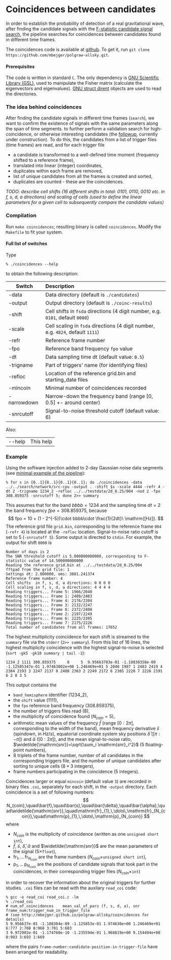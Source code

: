 # Coincidences between candidates 

In order to establish the probability of detection of a real gravitational wave, after finding the candidate signals with the [F-statistic candidate signal search](../polgraw-allsky/candidate_search/), the pipeline searches for coincidences between candidates found in different time frames. 

The coincidences code is available at [github](https://github.com/mbejger/polgraw-allsky/tree/master). To get it, run `git clone https://github.com/mbejger/polgraw-allsky.git`.

#### Prerequisites 

The code is written in standard `C`. The only dependency is [GNU Scientific Library (GSL)](http://www.gnu.org/software/gsl/), used to manipulate the Fisher matrix (calculate the eigenvectors and eigenvalues). [GNU struct dirent](http://www.gnu.org/software/libc/manual/html_node/Accessing-Directories.html#Accessing-Directories) objects are used to read the directories. 
 
### The idea behind coincidences 

After finding the candidate signals in different time frames (`search`), we want to confirm the existence of signals with the same parameters along the span of time segments. to further perform a validation search for high-coincidence, or otherwise interesting candidates (the [followup](https://github.com/mbejger/polgraw-allsky/tree/master/followup), currently under construction). To do this, the candidates from a list of trigger files (time frames) are read, and for each trigger file

* a candidate is transformed to a well-defined time moment (frequency shifted to a reference frame), 
* translated into linear (integer) coordinates, 
* duplicates within each frame are removed, 
* list of unique candidates from all the frames is created and sorted, 
* duplicates are counted - these are the coincidences. 

*TODO: describe cell shifts (16 different shifts in total: 0101, 0110, 0010 etc. in f, s, d, a directions) and scaling of cells (used to define the linear parameters for a given cell to subsequently compare the candidate values)* 

### Compilation

Run `make coincidences`; resulting binary is called `coincidences`. Modify the `Makefile` to fit your system.

#### Full list of switches 
Type 
```
% ./coincidences --help 
```
to obtain the following description: 

| Switch          | Description       |
|-----------------|:------------------|
|-data            | Data directory (default is `./candidates`)
|-output          | Output directory (default is `./coinc-results`)
|-shift           | Cell shifts in `fsda` directions (4 digit number, e.g. `0101`, default `0000`)
|-scale           | Cell scaling in `fsda` directions (4 digit number, e.g. `4824`, default `1111`)
|-refr            | Reference frame number
|-fpo             | Reference band frequency `fpo` value
|-dt              | Data sampling time dt (default value: `0.5`)
|-trigname        | Part of triggers' name (for identifying files)
|-refloc          | Location of the reference grid.bin and starting_date files
|-mincoin         | Minimal number of coincidences recorded
|-narrowdown      | Narrow-down the frequency band (range [0, 0.5] +- around center)
|-snrcutoff       | Signal-to-noise threshold cutoff (default value: 6)

Also:

|                 |             | 
|-----------------|:------------|
| --help          |This help    |


### Example 

Using the software injection added to 2-day Gaussian noise data segments (see [minimal example of the pipeline](../polgraw-allsky/pipeline_script)):
```
% for s in {0..1}{0..1}{0..1}{0..1}; do ./coincidences -data ../../search/network/src-cpu -output . -shift $s -scale 4444 -refr 4 -dt 2 -trigname 1234_2 -refloc ../../testdata/2d_0.25/004 -nod 2 -fpo 308.859375 -snrcutoff 5; done 2>> summary
```
This assumes that for the band $bbbb=1234$ and the sampling time $dt=2$ the band frequency $fpo=308.859375$, because 
$$
fpo = 10 + (1 - 2^{-5})\cdot bbbb\cdot \frac{1}{2dt}\ \mathrm{[Hz]}.
$$
The reference grid file `grid.bin`, corresponding to the reference frame `004` (`-refr 4`) is located at the `-refloc` location. Signal-to-noise ratio cutoff is set to 5 (`-snrcutoff 5`). Some output is directed to `stdin`. For example, the output for shift `0000` is 
```
Number of days is 2
The SNR threshold cutoff is 5.000000000000, corresponding to F-statistic value of 14.500000000000
Reading the reference grid.bin at ../../testdata/2d_0.25/004
fftpad from the grid file: 1
Settings dt: 2.000000, oms: 3881.241374
Reference frame number: 4
Cell shifts  in f, s, d, a directions: 0 0 0 0 
Cell scaling in f, s, d, a directions: 4 4 4 4 
Reading triggers... Frame 5: 1966/2040
Reading triggers... Frame 1: 2409/2483
Reading triggers... Frame 4: 2176/2384
Reading triggers... Frame 3: 2132/2247
Reading triggers... Frame 8: 2372/2408
Reading triggers... Frame 2: 2197/2249
Reading triggers... Frame 6: 2225/2305
Reading triggers... Frame 7: 2175/2226
Total number of candidates from all frames: 17652
```

The highest multiplicity coincidence for each shift is streamed to the `summary` file via the `stderr` (`2>> summary`). From this list of 16 lines, the highest multiplicity coincidence with the highest signal-to-noise is selected (`sort -gk5 -gk10 summary | tail -1`):
```
1234_2 1111 308.859375     8     5  9.95663703e-01 -1.10830358e-09 -1.12585347e-01 1.97463002e+00 1.246469e+01 5 2040 1987 1 2483 2419 4 2384 2193 3 2247 2137 8 2408 2363 2 2249 2172 6 2305 2220 7 2226 2191 6 2 8 3 5
```  
This output contains the 

* `band_hemisphere` identifier ($1234\_2$), 
* the `shift` value ($1111$), 
* the `fpo` reference band frequency ($308.859375$), 
* the number of triggers files read ($8$), 
* the multiplicity of coincidence found ($N_{coin}=5$), 
* arithmetic mean values of the frequency $\bar{f}$ (range $[0:2\pi]$, corresponding to the width of the band), mean frequency derivative $\bar{s}$ (spindown, in $Hz/s$), equatorial coordinate system sky positions $\bar{\delta}$ ($[\pi:-\pi]$) and $\bar{\alpha}$ ($[0:2\pi]$), and the mean signal-to-noise ratio, $\widetilde{\mathrm{snr}}=\sqrt{\sum_i \mathrm{snr}_i^2}$ ($5$ floating-point numbers), 
* 8 triplets of the frame number, number of all candidates in the corresponding triggers file, and the number of unique candidates after sorting to unique cells ($8\times 3$ integers), 
* frame numbers participating in the coincidence ($5$ integers). 

Coincidences larger or equal `mincoin` (default value `3`) are recorded in binary files `.coi`, separately for each shift, in the `-output` directory. Each coincidence is a set of following numbers: 
$$
N_{coin},\quad\bar{f},\quad\bar{s},\quad\bar{\delta},\quad\bar{\alpha},\quad\widetilde{\mathrm{snr}},\quad\mathrm{fr}_{1},\,\dots\,\mathrm{fr}_{N_{coin}},\quad\mathrm{p}_{1},\,\dots\,\mathrm{p}_{N_{coin}}
$$
where 

* $N_{coin}$ is the multiplicity of coincidence (written as one `unsigned short int`), 
* $\bar{f}$, $\bar{s}$, $\bar{\delta}$, $\bar{\alpha}$ and $\widetilde{\mathrm{snr}}$ are the mean parameters of the signal ($5\times$`float`),
* $\mathrm{fr}_{1},\,\dots\,\mathrm{fr}_{N_{coin}}$ are the frame numbers ($N_{coin}\times$`unsigned short int`), 
* $\mathrm{p}_{1},\,\dots\,\mathrm{p}_{N_{coin}}$ are the positions of candidate signals that took part in the coincidences, in their corresponding trigger files ($N_{coin}\times$`int`) 

in order to recover the information about the original triggers for further studies. `.coi` files can be read with the auxilary `read_coi` code: 
```
% gcc -o read_coi read_coi.c -lm 
% ./read_coi 
# num_of_coincidences    mean_val_of_pars (f, s, d, a), snr    frame_num:trigger_num_in_trigger_file
# (see http://mbejger.github.io/polgraw-allsky/coincidences for details)
5 9.956637e-01 -1.108304e-09 -1.125853e-01 1.974630e+00 1.246469e+01 6:777 2:708 8:968 3:701 5:603 
3 9.972902e-01 -1.174760e-10 -1.235594e-01 1.968819e+00 9.154494e+00 8:983 3:693 1:669 
```
where the pairs `frame-number:candidate-position-in-trigger-file` have been arranged for readability.   
